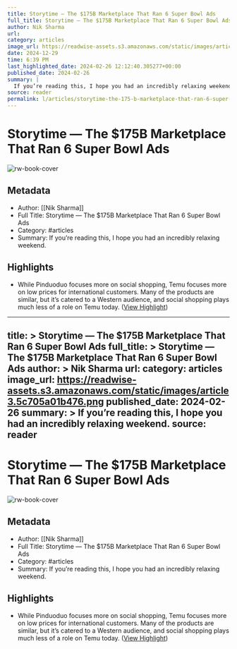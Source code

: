 ```yaml
---
title: Storytime — The $175B Marketplace That Ran 6 Super Bowl Ads
full_title: Storytime — The $175B Marketplace That Ran 6 Super Bowl Ads
author: Nik Sharma
url: 
category: articles
image_url: https://readwise-assets.s3.amazonaws.com/static/images/article3.5c705a01b476.png
date: 2024-12-29
time: 6:39 PM
last_highlighted_date: 2024-02-26 12:12:40.305277+00:00
published_date: 2024-02-26
summary: |
  If you’re reading this, I hope you had an incredibly relaxing weekend.
source: reader
permalink: l/articles/storytime-the-175-b-marketplace-that-ran-6-super-bowl-ads
---
```

# Storytime — The $175B Marketplace That Ran 6 Super Bowl Ads

![rw-book-cover](https://readwise-assets.s3.amazonaws.com/static/images/article3.5c705a01b476.png)

## Metadata
- Author: [[Nik Sharma]]
- Full Title: Storytime — The $175B Marketplace That Ran 6 Super Bowl Ads
- Category: #articles
- Summary: If you’re reading this, I hope you had an incredibly relaxing weekend.

## Highlights
- While Pinduoduo focuses more on social shopping, Temu focuses more on low prices for international customers. Many of the products are similar, but it’s catered to a Western audience, and social shopping plays much less of a role on Temu today. ([View Highlight](https://read.readwise.io/read/01hqjn9pngt0xgtbyrvbnv4gg3))


---
title: >
  Storytime — The $175B Marketplace That Ran 6 Super Bowl Ads
full_title: >
  Storytime — The $175B Marketplace That Ran 6 Super Bowl Ads
author: >
  Nik Sharma
url: 
category: articles
image_url: https://readwise-assets.s3.amazonaws.com/static/images/article3.5c705a01b476.png
published_date: 2024-02-26
summary: >
  If you’re reading this, I hope you had an incredibly relaxing weekend.
source: reader
---
# Storytime — The $175B Marketplace That Ran 6 Super Bowl Ads

![rw-book-cover](https://readwise-assets.s3.amazonaws.com/static/images/article3.5c705a01b476.png)

## Metadata
- Author: [[Nik Sharma]]
- Full Title: Storytime — The $175B Marketplace That Ran 6 Super Bowl Ads
- Category: #articles
- Summary: If you’re reading this, I hope you had an incredibly relaxing weekend.

## Highlights
- While Pinduoduo focuses more on social shopping, Temu focuses more on low prices for international customers. Many of the products are similar, but it’s catered to a Western audience, and social shopping plays much less of a role on Temu today. ([View Highlight](https://read.readwise.io/read/01hqjn9pngt0xgtbyrvbnv4gg3))


